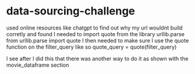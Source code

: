 # data-sourcing-challenge

used online resources like chatgpt to find out why my url wouldnt build corretly and found I needed to import quote from the library urllib.parse
from urllib.parse import quote 
I then needed to make sure I use the quote function on the filter_query like so 
quote_query = quote(filter_query)

I see after I did this that there was another way to do it as shown with the movie_dataframe section 

